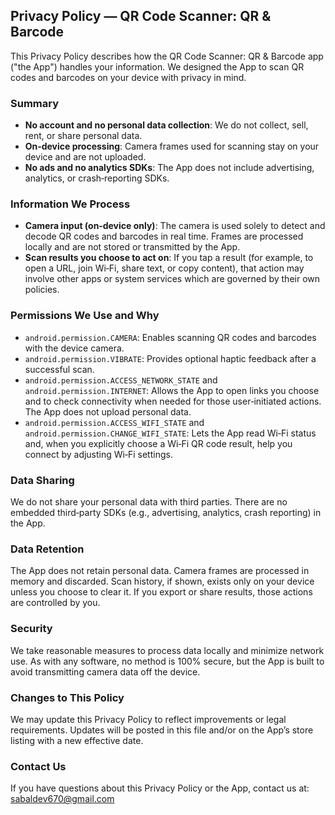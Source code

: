 ## Privacy Policy — QR Code Scanner: QR & Barcode

This Privacy Policy describes how the QR Code Scanner: QR & Barcode app ("the App") handles your information. We designed the App to scan QR codes and barcodes on your device with privacy in mind.

### Summary
- **No account and no personal data collection**: We do not collect, sell, rent, or share personal data.
- **On‑device processing**: Camera frames used for scanning stay on your device and are not uploaded.
- **No ads and no analytics SDKs**: The App does not include advertising, analytics, or crash‑reporting SDKs.

### Information We Process
- **Camera input (on‑device only)**: The camera is used solely to detect and decode QR codes and barcodes in real time. Frames are processed locally and are not stored or transmitted by the App.
- **Scan results you choose to act on**: If you tap a result (for example, to open a URL, join Wi‑Fi, share text, or copy content), that action may involve other apps or system services which are governed by their own policies.

### Permissions We Use and Why
- `android.permission.CAMERA`: Enables scanning QR codes and barcodes with the device camera.
- `android.permission.VIBRATE`: Provides optional haptic feedback after a successful scan.
- `android.permission.ACCESS_NETWORK_STATE` and `android.permission.INTERNET`: Allows the App to open links you choose and to check connectivity when needed for those user‑initiated actions. The App does not upload personal data.
- `android.permission.ACCESS_WIFI_STATE` and `android.permission.CHANGE_WIFI_STATE`: Lets the App read Wi‑Fi status and, when you explicitly choose a Wi‑Fi QR code result, help you connect by adjusting Wi‑Fi settings.

### Data Sharing
We do not share your personal data with third parties. There are no embedded third‑party SDKs (e.g., advertising, analytics, crash reporting) in the App.

### Data Retention
The App does not retain personal data. Camera frames are processed in memory and discarded. Scan history, if shown, exists only on your device unless you choose to clear it. If you export or share results, those actions are controlled by you.

### Security
We take reasonable measures to process data locally and minimize network use. As with any software, no method is 100% secure, but the App is built to avoid transmitting camera data off the device.

### Changes to This Policy
We may update this Privacy Policy to reflect improvements or legal requirements. Updates will be posted in this file and/or on the App’s store listing with a new effective date.

### Contact Us
If you have questions about this Privacy Policy or the App, contact us at: sabaldev670@gmail.com


